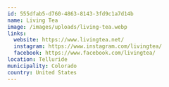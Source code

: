 ```yaml
---
id: 555dfab5-d760-4863-8143-3fd9c1a7d14b
name: Living Tea
image: /images/uploads/living-tea.webp
links:
  website: https://www.livingtea.net/
  instagram: https://www.instagram.com/livingtea/
  facebook: https://www.facebook.com/livingtea/
location: Telluride
municipality: Colorado
country: United States
---
```

